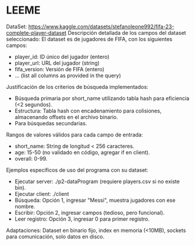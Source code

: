 # LEEME
DataSet: https://www.kaggle.com/datasets/stefanoleone992/fifa-23-complete-player-dataset 
Descripción detallada de los campos del dataset seleccionado:
El dataset es de jugadores de FIFA, con los siguientes campos:
- player_id: ID único del jugador (entero)
- player_url: URL del jugador (string)
- fifa_version: Versión de FIFA (entero)
- ... (list all columns as provided in the query)

Justificación de los criterios de búsqueda implementados:
- Búsqueda primaria por short_name utilizando tabla hash para eficiencia (<2 segundos).
- Estructura: Tabla hash con encadenamiento para colisiones, almacenando offsets en el archivo binario.
- Para búsquedas secundarias.

Rangos de valores válidos para cada campo de entrada:
- short_name: String de longitud < 256 caracteres.
- age: 15-50 (no validado en código, agregar if en client).
- overall: 0-99.

Ejemplos específicos de uso del programa con su dataset:
- Ejecutar server: ./p2-dataProgram (requiere players.csv si no existe bin).
- Ejecutar client: ./client
- Búsqueda: Opción 1, ingresar "Messi", muestra jugadores con ese nombre.
- Escribir: Opción 2, ingresar campos (tedioso, pero funcional).
- Leer registro: Opción 3, ingresar 0 para primer registro.

Adaptaciones: Dataset en binario fijo, index en memoria (<10MB), sockets para comunicación, solo datos en disco.
